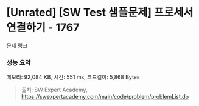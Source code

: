 # [Unrated] [SW Test 샘플문제] 프로세서 연결하기 - 1767 

[문제 링크](https://swexpertacademy.com/main/code/problem/problemDetail.do?contestProbId=AV4suNtaXFEDFAUf) 

### 성능 요약

메모리: 92,084 KB, 시간: 551 ms, 코드길이: 5,868 Bytes



> 출처: SW Expert Academy, https://swexpertacademy.com/main/code/problem/problemList.do